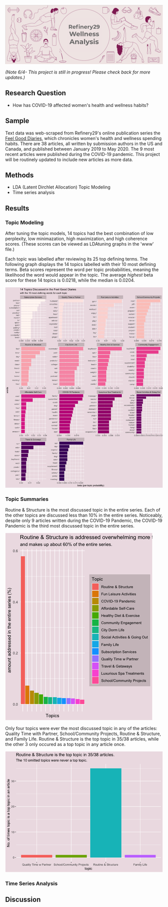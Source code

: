![header](www/header2.png)


*(Note 6/4- This project is still in progress! Please check back for more updates.)*

## Research Question
* How has COVID-19 affected women's health and wellness habits?

## Sample
Text data was web-scraped from Refinery29's online publication series the [Feel Good Diaries](https://www.refinery29.com/en-us/feel-good-diaries?utm_source=facebook.com&utm_medium=adsales&utm_campaign=ES_VenusVeraBradley/Venus&fbclid=IwAR0dbdfif3nApRxN4nrqJI-e7I0wfNaGJliSVc5-hg7n-hjatc3_hrxyo_M), which chronicles women's health and wellness spending habits. There are 38 articles, all written by submission authors in the US and Canada, and published between January 2019 to May 2020. The 9 most recent articles were published during the COVID-19 pandemic. This project will be routinely updated to include new articles as more data. 

## Methods
* LDA (Latent Dirchlet Allocation) Topic Modeling
* Time series analysis

## Results

### Topic Modeling
After tuning the topic models, 14 topics had the best combination of low perplexity, low minimazation, high maximization, and high coherence scores. (These scores can be viewed as LDAtuning graphs in the 'www' file.) 

Each topic was labelled after reviewing its 25 top defining terms. The following graph displays the 14 topics labelled with their 10 most defining terms. Beta scores represent the word per topic probabilities, meaning the likelihood the word would appear in the topic. The average *highest* beta score for these 14 topics is 0.0218, while the median is 0.0204. 

![topics](www/Rplot01.png)

### Topic Summaries

Routine & Structure is the most discussed topic in the entire series. Each of the other topics are discussed less than 10% in the entire series. Noticeably, despite only 9 articles written during the COVID-19 Pandemic, the COVID-19 Pandemic is the third most discussed topic in the entire series. 

![top_topics](www/Rplot02.png)

Only four topics were ever the most discussed topic in any of the articles: Quality Time with Partner, School/Community Projects, Routine & Structure, and Family Life.  Routine & Structure is the top topic in 35/38 articles, while the other 3 only occured as a top topic in any article once.

![top_topics2](www/routine_structure_top_topic.png)

### Time Series Analysis


## Discussion
